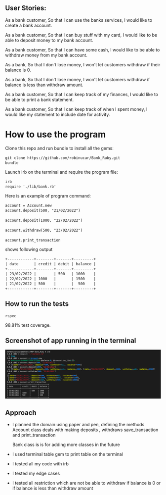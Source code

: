 ## User Stories:

As a bank customer,
So that I can use the banks services,
I would like to create a bank account.

As a bank customer,
So that I can buy stuff with my card,
I would like to be able to deposit money to my bank account.

As a bank customer,
So that I can have some cash,
I would like to be able to withdraw money from my bank account.

As a bank,
So that I don't lose money,
I won't let customers withdraw if their balance is 0.

As a bank,
So that I don't lose money,
I won't let customers withdraw if balance is less than withdraw amount.

As a bank customer,
So that I can keep track of my finances,
I would like to be able to print a bank statement.

As a bank customer,
So that I can keep track of when I spent money,
I would like my statement to include date for activity.


# How to use the program

Clone this repo and run bundle to install all the gems: 

```
git clone https://github.com/robinucar/Bank_Ruby.git
bundle
```
Launch irb on the terminal and require the program file:
```
irb
require './lib/bank.rb'
```
Here is an example of program command:

```
account = Account.new
account.deposit(500, "21/02/2022")

account.deposit(1000, "22/02/2022")

account.withdraw(500, "23/02/2022")

account.print_transaction

```
shows following output
```
+------------+--------+-------+---------+
| date       | credit | debit | balance |
+------------+--------+-------+---------+
| 23/02/2022 |        | 500   | 1000    |
| 22/02/2022 | 1000   |       | 1500    |
| 21/02/2022 | 500    |       |  500    |
+------------+--------+-------+---------+
```
## How to run the tests
``` 
rspec
```
98.81% test coverage.

## Screenshot of app running in the terminal

![](images/irb_output.png)

## Approach

- I planned the domain using paper and pen, defining the methods
    Account class deals with making deposits , withdraws save_transaction and print_transaction 
    
    Bank class is is for adding more classes in the future

- I used terminal table gem to print table on the terminal
- I tested all my code with irb
- I tested my edge cases
- I tested all restriction which are not be able to withdraw if balance is 0 or if balance is less than withdraw amount


